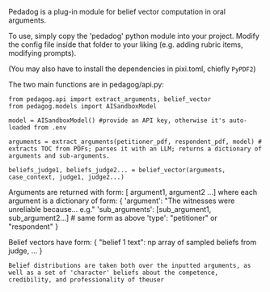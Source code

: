 Pedadog is a plug-in module for belief vector computation in oral arguments.

To use, simply copy the 'pedadog' python module into your project. Modify the config file inside that folder to your liking (e.g. adding rubric items, modifying prompts).

(You may also have to install the dependencies in pixi.toml, chiefly `PyPDF2`)

The two main functions are in pedagog/api.py:

```
from pedagog.api import extract_arguments, belief_vector
from pedagog.models import AISandboxModel

model = AISandboxModel() #provide an API key, otherwise it's auto-loaded from .env

arguments = extract_arguments(petitioner_pdf, respondent_pdf, model) # extracts TOC from PDFs; parses it with an LLM; returns a dictionary of arguments and sub-arguments.

beliefs_judge1, beliefs_judge2... = belief_vector(arguments, case_context, judge1, judge2...)
```

Arguments are returned with form:
    [ argument1, argument2 ...]
    where each argument is a dictionary of form:
    {
        'argument': "The witnesses were unreliable because... e.g."
        'sub_arguments': [sub_argument1, sub_argument2...]
         # same form as above
        'type': "petitioner" or "respondent"
    }

Belief vectors have form:
{
    "belief 1 text": np array of sampled beliefs from judge,
    ...
}

    Belief distributions are taken both over the inputted arguments, as well as a set of 'character' beliefs about the competence, credibility, and professionality of theuser
```



